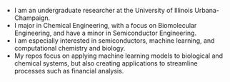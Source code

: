 * I am an undergraduate researcher at the University of Illinois Urbana-Champaign.
* I major in Chemical Engineering, with a focus on Biomolecular Engineering, and have a minor in Semiconductor Engineering.
* I am especially interested in semiconductors, machine learning, and computational chemistry and biology.
* My repos focus on applying machine learning models to biological and chemical systems, but also creating applications to streamline processes such as financial analysis.

<!---
caran5/caran5 is a ✨ special ✨ repository because its `README.md` (this file) appears on your GitHub profile.
You can click the Preview link to take a look at your changes.
--->
